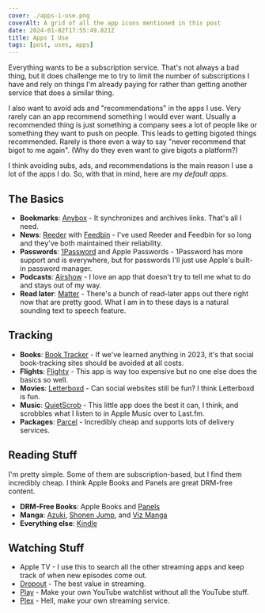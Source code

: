 ```yaml
---
cover: ./apps-i-use.png
coverAlt: A grid of all the app icons mentioned in this post
date: 2024-01-02T17:55:49.821Z
title: Apps I Use
tags: [post, uses, apps]
---
```


Everything wants to be a subscription service. That's not always a bad thing, but it does challenge me to try to limit the number of subscriptions I have and rely on things I'm already paying for rather than getting another service that does a similar thing.

I also want to avoid ads and "recommendations" in the apps I use. Very rarely can an app recommend something I would ever want. Usually a recommended thing is just something a company sees a lot of people like or something they want to push on people. This leads to getting bigoted things recommended. Rarely is there even a way to say "never recommend that bigot to me again". (Why do they even want to give bigots a platform?)

I think avoiding subs, ads, and recommendations is the main reason I use a lot of the apps I do. So, with that in mind, here are my _default apps_.


## The Basics

- **Bookmarks**: [Anybox](https://apps.apple.com/us/app/anybox-bookmark-read-later/id1593408455) - It synchronizes and archives links. That's all I need.
- **News**: [Reeder](https://apps.apple.com/us/app/reeder-5/id1529445840) with [Feedbin](https://feedbin.com) - I've used Reeder and Feedbin for so long and they've both maintained their reliability.
- **Passwords**: [1Password](https://apps.apple.com/us/app/1password-password-manager/id1511601750) and Apple Passwords - 1Password has more support and is everywhere, but for passwords I'll just use Apple's built-in password manager.
- **Podcasts**: [Airshow](https://apps.apple.com/us/app/airshow-lightweight-podcasts/id1584582270) - I love an app that doesn't try to tell me what to do and stays out of my way.
- **Read later**: [Matter](https://apps.apple.com/us/app/matter-read-listen-learn/id1501592184) - There's a bunch of read-later apps out there right now that are pretty good. What I am in to these days is a natural sounding text to speech feature.


## Tracking

- **Books**: [Book Tracker](https://apps.apple.com/us/app/book-tracker-tbr-bookshelf/id1491660771) - If we've learned anything in 2023, it's that social book-tracking sites should be avoided at all costs.
- **Flights**: [Flighty](https://apps.apple.com/us/app/flighty-live-flight-tracker/id1358823008) - This app is way too expensive but no one else does the basics so well.
- **Movies**: [Letterboxd](https://letterboxd.com) - Can social websites still be fun? I think Letterboxd is fun.
- **Music**: [QuietScrob](https://apps.apple.com/us/app/quietscrob-last-fm-scrobbler/id741599377) - This little app does the best it can, I think, and scrobbles what I listen to in Apple Music over to Last.fm.
- **Packages**: [Parcel](https://apps.apple.com/us/app/parcel-delivery-tracking/id375589283) - Incredibly cheap and supports lots of delivery services.


## Reading Stuff

I'm pretty simple. Some of them are subscription-based, but I find them incredibly cheap. I think Apple Books and Panels are great DRM-free content.

- **DRM-Free Books**: Apple Books and [Panels](https://apps.apple.com/us/app/panels-comic-reader/id1236567663)
- **Manga**: [Azuki](https://apps.apple.com/us/app/azuki-your-digital-manga-cafe/id1545075904), [Shonen Jump](https://apps.apple.com/us/app/shonen-jump-manga-comics/id594237344), and [Viz Manga](https://apps.apple.com/us/app/viz-manga/id421486286)
- **Everything else**: [Kindle](https://apps.apple.com/us/app/amazon-kindle/id302584613)


## Watching Stuff

- Apple TV - I use this to search all the other streaming apps and keep track of when new episodes come out.
- [Dropout](https://apps.apple.com/us/app/dropout-by-collegehumor/id1380833056) - The best value in streaming.
- [Play](https://apps.apple.com/us/app/play-save-videos-watch-later/id1596506190) - Make your own YouTube watchlist without all the YouTube stuff.
- [Plex](https://apps.apple.com/us/app/plex-watch-live-tv-and-movies/id383457673) - Hell, make your own streaming service.

